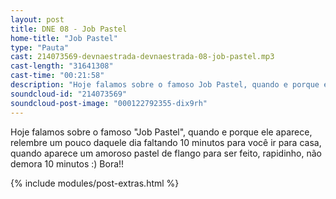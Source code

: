 ```yaml
---
layout: post
title: DNE 08 - Job Pastel
home-title: "Job Pastel"
type: "Pauta"
cast: 214073569-devnaestrada-devnaestrada-08-job-pastel.mp3
cast-length: "31641308"
cast-time: "00:21:58"
description: "Hoje falamos sobre o famoso Job Pastel, quando e porque ele aparece, relembre um pouco daquele dia faltando 10 minutos para você ir para casa, quando aparece um amoroso pastel de flango para ser feito, rapidinho, não demora 10 minutos :) Bora!!"
soundcloud-id: "214073569"
soundcloud-post-image: "000122792355-dix9rh"
---
```


Hoje falamos sobre o famoso "Job Pastel", quando e porque ele aparece, relembre um pouco daquele dia faltando 10 minutos para você ir para casa, quando aparece um amoroso pastel de flango para ser feito, rapidinho, não demora 10 minutos :) Bora!!

{% include modules/post-extras.html %}